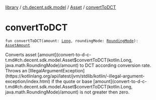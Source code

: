 [library](../../index.md) / [ch.decent.sdk.model](../index.md) / [Asset](index.md) / [convertToDCT](./convert-to-d-c-t.md)

# convertToDCT

`fun convertToDCT(amount: `[`Long`](https://kotlinlang.org/api/latest/jvm/stdlib/kotlin/-long/index.html)`, roundingMode: `[`RoundingMode`](http://docs.oracle.com/javase/6/docs/api/java/math/RoundingMode.html)`): `[`AssetAmount`](../-asset-amount/index.md)

Converts asset [amount](convert-to-d-c-t.md#ch.decent.sdk.model.Asset$convertToDCT(kotlin.Long, java.math.RoundingMode)/amount) to DCT according conversion rate.
Throws an [IllegalArgumentException](https://kotlinlang.org/api/latest/jvm/stdlib/kotlin/-illegal-argument-exception/index.html) if the quote or base [amount](convert-to-d-c-t.md#ch.decent.sdk.model.Asset$convertToDCT(kotlin.Long, java.math.RoundingMode)/amount) is not greater then zero.

